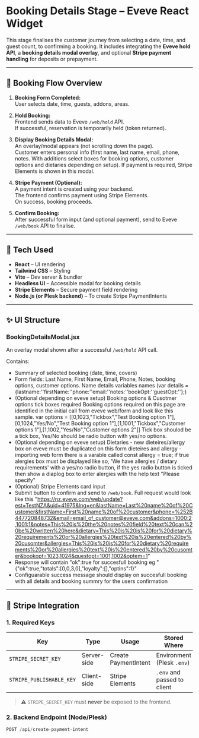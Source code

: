# Booking Details Stage – Eveve React Widget

This stage finalises the customer journey from selecting a date, time, and guest count, to confirming a booking. It includes integrating the **Eveve hold API**, a **booking details modal overlay**, and optional **Stripe payment handling** for deposits or prepayment.

---

## 🔄 Booking Flow Overview

1. **Booking Form Completed:**  
   User selects date, time, guests, addons, areas.

2. **Hold Booking:**  
   Frontend sends data to Eveve `/web/hold` API.  
   If successful, reservation is temporarily held (token returned).

3. **Display Booking Details Modal:**  
   An overlay/modal appears (not scrolling down the page).  
   Customer enters personal info (first name, last name, email, phone, notes. With additions select boxes for booking options, customer options and dietaries depending on setup).
   If payment is required, Stripe Elements is shown in this modal.

4. **Stripe Payment (Optional):**  
   A payment intent is created using your backend.  
   The frontend confirms payment using Stripe Elements.  
   On success, booking proceeds.

5. **Confirm Booking:**  
   After successful form input (and optional payment), send to Eveve `/web/book` API to finalise.

---

## 🧱 Tech Used

- **React** – UI rendering
- **Tailwind CSS** – Styling
- **Vite** – Dev server & bundler
- **Headless UI** – Accessible modal for booking details
- **Stripe Elements** – Secure payment field rendering
- **Node.js (or Plesk backend)** – To create Stripe PaymentIntents

---

## ✨ UI Structure

### BookingDetailsModal.jsx

An overlay modal shown after a successful `/web/hold` API call.

Contains:
- Summary of selected booking (date, time, covers)
- Form fields: Last Name, First Name, Email, Phone, Notes, booking options, customer options. Name details variables names  (var details = {lastname:''firstName:''phone:''email:''notes:''bookOpt:''guestOpt:''};)
- (Optional depending on eveve setup) Booking options & Cusotmer options tick boxes required
      Booking options required on this page are identified in the initial call from eveve web/form and look like this sample.
      var options = [[0,1023,"Tickbox","Test Booking option 1"],[0,1024,"Yes/No","Test Booking option 1"],[1,1001,"Tickbox","Customer options 1"],[1,1002,"Yes/No","Customer options 2"]]
      Tick box shoulod be a tick box, Yes/No should be radio button with yes/no options.
- (Optional depending on eveve setup) Dietaries - new dieteires/allergy  box on eveve must be duplicated on this form
      dieteires and allergy - importing web form there is a varable called const  allergy = true; if true alergies box must be displayed like so, 'We have allergies / dietary requirements' with a yes/no radio button, if the yes radio button is ticked then show a diaplog box to enter alergies with the help text "Please specify"
- (Optional) Stripe Elements card input
- Submit button to confirm and send to `/web/book`. Full request would look like this "https://nz.eveve.com/web/update?est=TestNZA&uid=41975&lng=en&lastName=Last%20name%20of%20Customer&firstName=First%20name%20of%20customer&phone=%252B447720848732&email=email_of_customer@eveve.com&addons=1000:2,1001:1&notes=This%20is%20the%20notes%20field%20text%20can%20be%20written%20here&dietary=This%20is%20is%20for%20dietary%20requirements%20or%20allergies%20text%20is%20entered%20by%20cusomter&allergies=This%20is%20is%20for%20dietary%20requirements%20or%20allergies%20text%20is%20entered%20by%20cusomter&bookopt=1023,1024&guestopt=1001,1002&optem=1"
- Response will contain "ok":true for succesfull booking eg "{"ok":true,"totals":[0,0,3,0],"loyalty":[],"optins":1}"
- Configuarable success message should display on succesfull booking with all details and booking summry for the users confirmation

---

## 🔐 Stripe Integration

### 1. Required Keys

| Key | Type | Usage | Stored Where |
|-----|------|-------|---------------|
| `STRIPE_SECRET_KEY` | Server-side | Create PaymentIntent | Environment (Plesk `.env`) |
| `STRIPE_PUBLISHABLE_KEY` | Client-side | Stripe Elements | `.env` and passed to client |

> ⚠️ `STRIPE_SECRET_KEY` must **never** be exposed to the frontend.

### 2. Backend Endpoint (Node/Plesk)

```js
POST /api/create-payment-intent
